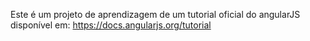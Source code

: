 Este é um projeto de aprendizagem de um tutorial oficial do angularJS disponível em:
https://docs.angularjs.org/tutorial
<!doctype html>
<html lang="en" ng-app="phonecatApp">
  <head>
    <meta charset="utf-8">
    <title>phone shop</title>
    <link rel="stylesheet" href="app/lib/bootstrap/dist/css/bootstrap.css" />
    <link rel="stylesheet" href="app/app.animations.css" />
    <link rel="stylesheet" href="app/app.css" />
    <script src="app/lib/angular/angular.js"></script>
    <script src="app/lib/jquery/dist/jquery.js"></script>
    <script src="app/lib/angular-animate/angular-animate.js"></script>
    <script src="app/app.animations.js"></script>
    <script src="app/lib/angular-route/angular-route.js"></script>
    <script src="app/app.module.js"></script>
    <script src="app/app.config.js"></script>
    <script src="app/core/core.module.js"></script>
    <script src="app/core/checkmark/checkmark.filter.js"></script>
    <script src="app/phone-list/phone-list.module.js"></script>
    <script src="app/phone-list/phone-list.component.js"></script>
    <script src="app/phone-detail/phone-detail.module.js"></script>
    <script src="app/phone-detail/phone-detail.component.js"></script>
    <script src="app/lib/angular-resource/angular-resource.js"></script>
    <script src="app/core/phone/phone.module.js"></script>
    <script src="app/core/phone/phone.service.js"></script>
  </head>
  <body>
    <div class="view-container">
      <div ng-view class="view-frame"></div>
    </div>

  </body>
</html>
